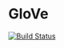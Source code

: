 # GloVe

[![Build Status](https://travis-ci.org/domluna/GloVe.jl.svg?branch=master)](https://travis-ci.org/domluna/GloVe.jl)
